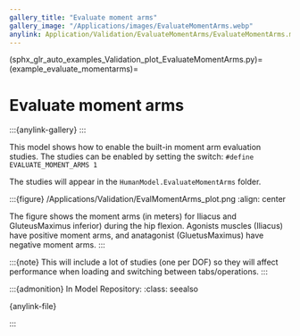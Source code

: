 ```yaml
---
gallery_title: "Evaluate moment arms"
gallery_image: "/Applications/images/EvaluateMomentArms.webp"
anylink: Application/Validation/EvaluateMomentArms/EvaluateMomentArms.main.any
---
```


(sphx_glr_auto_examples_Validation_plot_EvaluateMomentArms.py)=
(example_evaluate_momentarms)=
# Evaluate moment arms


:::{anylink-gallery} 
:::


This model shows how to enable the built-in moment arm evaluation studies.
The studies can be enabled by setting the switch: `#define EVALUATE_MOMENT_ARMS 1`

The studies will appear in the `HumanModel.EvaluateMomentArms`
folder.

:::{figure} /Applications/Validation/EvalMomentArms_plot.png
:align: center

The figure shows the moment arms (in meters) for Iliacus and GluteusMaximus inferior) during the hip flexion.
Agonists muscles (Iliacus) have positive moment arms, and anatagonist (GluetusMaximus) have negative moment arms.
:::

:::{note}
This  will include a lot of studies (one per DOF) so they will
affect performance when loading and switching between tabs/operations.
:::

:::{admonition} In Model Repository:
:class: seealso

{anylink-file}` `

:::
